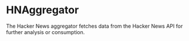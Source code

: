 # HNAggregator

The Hacker News aggregator fetches data from the Hacker News API for further analysis or
consumption.

